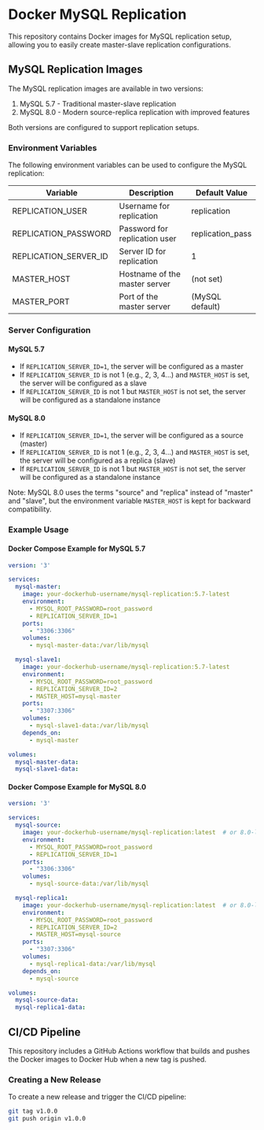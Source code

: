 # Docker MySQL Replication

This repository contains Docker images for MySQL replication setup, allowing you to easily create master-slave replication configurations.

## MySQL Replication Images

The MySQL replication images are available in two versions:

1. MySQL 5.7 - Traditional master-slave replication
2. MySQL 8.0 - Modern source-replica replication with improved features

Both versions are configured to support replication setups.

### Environment Variables

The following environment variables can be used to configure the MySQL replication:

| Variable | Description | Default Value |
|----------|-------------|---------------|
| REPLICATION_USER | Username for replication | replication |
| REPLICATION_PASSWORD | Password for replication user | replication_pass |
| REPLICATION_SERVER_ID | Server ID for replication | 1 |
| MASTER_HOST | Hostname of the master server | (not set) |
| MASTER_PORT | Port of the master server | (MySQL default) |

### Server Configuration

#### MySQL 5.7
- If `REPLICATION_SERVER_ID=1`, the server will be configured as a master
- If `REPLICATION_SERVER_ID` is not 1 (e.g., 2, 3, 4...) and `MASTER_HOST` is set, the server will be configured as a slave
- If `REPLICATION_SERVER_ID` is not 1 but `MASTER_HOST` is not set, the server will be configured as a standalone instance

#### MySQL 8.0
- If `REPLICATION_SERVER_ID=1`, the server will be configured as a source (master)
- If `REPLICATION_SERVER_ID` is not 1 (e.g., 2, 3, 4...) and `MASTER_HOST` is set, the server will be configured as a replica (slave)
- If `REPLICATION_SERVER_ID` is not 1 but `MASTER_HOST` is not set, the server will be configured as a standalone instance

Note: MySQL 8.0 uses the terms "source" and "replica" instead of "master" and "slave", but the environment variable `MASTER_HOST` is kept for backward compatibility.

### Example Usage

#### Docker Compose Example for MySQL 5.7

```yaml
version: '3'

services:
  mysql-master:
    image: your-dockerhub-username/mysql-replication:5.7-latest
    environment:
      - MYSQL_ROOT_PASSWORD=root_password
      - REPLICATION_SERVER_ID=1
    ports:
      - "3306:3306"
    volumes:
      - mysql-master-data:/var/lib/mysql

  mysql-slave1:
    image: your-dockerhub-username/mysql-replication:5.7-latest
    environment:
      - MYSQL_ROOT_PASSWORD=root_password
      - REPLICATION_SERVER_ID=2
      - MASTER_HOST=mysql-master
    ports:
      - "3307:3306"
    volumes:
      - mysql-slave1-data:/var/lib/mysql
    depends_on:
      - mysql-master

volumes:
  mysql-master-data:
  mysql-slave1-data:
```

#### Docker Compose Example for MySQL 8.0

```yaml
version: '3'

services:
  mysql-source:
    image: your-dockerhub-username/mysql-replication:latest  # or 8.0-latest
    environment:
      - MYSQL_ROOT_PASSWORD=root_password
      - REPLICATION_SERVER_ID=1
    ports:
      - "3306:3306"
    volumes:
      - mysql-source-data:/var/lib/mysql

  mysql-replica1:
    image: your-dockerhub-username/mysql-replication:latest  # or 8.0-latest
    environment:
      - MYSQL_ROOT_PASSWORD=root_password
      - REPLICATION_SERVER_ID=2
      - MASTER_HOST=mysql-source
    ports:
      - "3307:3306"
    volumes:
      - mysql-replica1-data:/var/lib/mysql
    depends_on:
      - mysql-source

volumes:
  mysql-source-data:
  mysql-replica1-data:
```

## CI/CD Pipeline

This repository includes a GitHub Actions workflow that builds and pushes the Docker images to Docker Hub when a new tag is pushed.

### Creating a New Release

To create a new release and trigger the CI/CD pipeline:

```bash
git tag v1.0.0
git push origin v1.0.0
```
